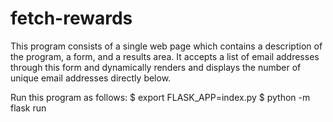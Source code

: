 # fetch-rewards

This program consists of a single web page which contains a description of the program, a form, and a results area. It accepts a list of email addresses through this form and dynamically renders and displays the number of unique email addresses directly below. 

Run this program as follows:
$ export FLASK_APP=index.py
$ python -m flask run
